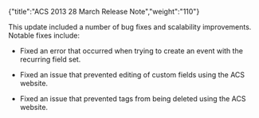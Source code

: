 {"title":"ACS 2013 28 March Release Note","weight":"110"} 

This update included a number of bug fixes and scalability improvements. Notable fixes include:

*   Fixed an error that occurred when trying to create an event with the recurring field set.
    
*   Fixed an issue that prevented editing of custom fields using the ACS website.
    
*   Fixed an issue that prevented tags from being deleted using the ACS website.